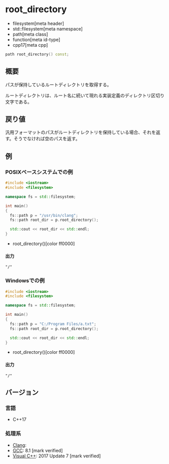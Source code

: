 # root_directory
* filesystem[meta header]
* std::filesystem[meta namespace]
* path[meta class]
* function[meta id-type]
* cpp17[meta cpp]

```cpp
path root_directory() const;
```

## 概要
パスが保持しているルートディレクトリを取得する。

ルートディレクトリは、ルート名に続いて現れる実装定義のディレクトリ区切り文字である。


## 戻り値
汎用フォーマットのパスがルートディレクトリを保持している場合、それを返す。そうでなければ空のパスを返す。


## 例
### POSIXベースシステムでの例
```cpp example
#include <iostream>
#include <filesystem>

namespace fs = std::filesystem;

int main()
{
  fs::path p = "/usr/bin/clang";
  fs::path root_dir = p.root_directory();

  std::cout << root_dir << std::endl;
}
```
* root_directory()[color ff0000]


#### 出力
```
"/"
```


### Windowsでの例
```cpp example
#include <iostream>
#include <filesystem>

namespace fs = std::filesystem;

int main()
{
  fs::path p = "C:/Program Files/a.txt";
  fs::path root_dir = p.root_directory();

  std::cout << root_dir << std::endl;
}
```
* root_directory()[color ff0000]

#### 出力
```
"/"
```



## バージョン
### 言語
- C++17

### 処理系
- [Clang](/implementation.md#clang):
- [GCC](/implementation.md#gcc): 8.1 [mark verified]
- [Visual C++](/implementation.md#visual_cpp): 2017 Update 7 [mark verified]
